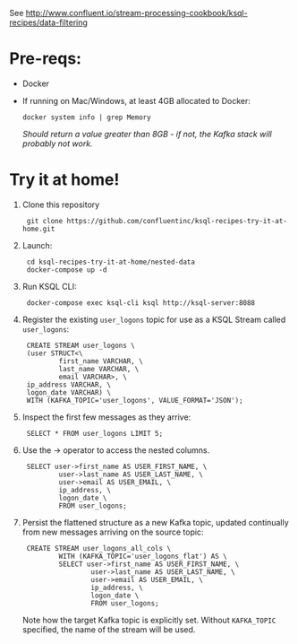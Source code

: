 See http://www.confluent.io/stream-processing-cookbook/ksql-recipes/data-filtering

# Pre-reqs: 

* Docker
* If running on Mac/Windows, at least 4GB allocated to Docker: 

      docker system info | grep Memory 

    _Should return a value greater than 8GB - if not, the Kafka stack will probably not work._


# Try it at home!

1. Clone this repository

        git clone https://github.com/confluentinc/ksql-recipes-try-it-at-home.git

2. Launch: 

        cd ksql-recipes-try-it-at-home/nested-data
        docker-compose up -d

3. Run KSQL CLI:

        docker-compose exec ksql-cli ksql http://ksql-server:8088

4. Register the existing `user_logons` topic for use as a KSQL Stream called `user_logons`: 

        CREATE STREAM user_logons \
        (user STRUCT<\
                first_name VARCHAR, \
                last_name VARCHAR, \
                email VARCHAR>, \
        ip_address VARCHAR, \
        logon_date VARCHAR) \
        WITH (KAFKA_TOPIC='user_logons', VALUE_FORMAT='JSON');

5. Inspect the first few messages as they arrive: 

        SELECT * FROM user_logons LIMIT 5;

2. Use the -> operator to access the nested columns.

        SELECT user->first_name AS USER_FIRST_NAME, \
                user->last_name AS USER_LAST_NAME, \
                user->email AS USER_EMAIL, \
                ip_address, \
                logon_date \
                FROM user_logons;
        
3. Persist the flattened structure as a new Kafka topic, updated continually from new messages arriving on the source topic:

        CREATE STREAM user_logons_all_cols \
                WITH (KAFKA_TOPIC='user_logons_flat') AS \
                SELECT user->first_name AS USER_FIRST_NAME, \
                        user->last_name AS USER_LAST_NAME, \
                        user->email AS USER_EMAIL, \
                        ip_address, \
                        logon_date \
                        FROM user_logons;

    Note how the target Kafka topic is explicitly set. Without `KAFKA_TOPIC` specified, the name of the stream will be used.